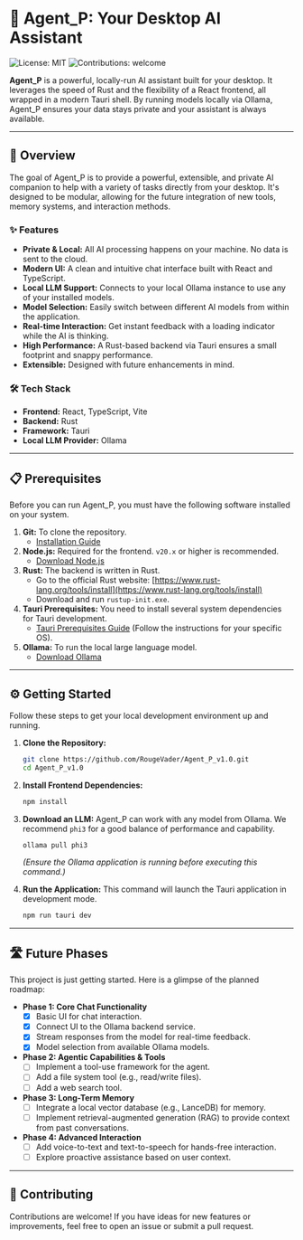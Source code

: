 # 🤖 Agent_P: Your Desktop AI Assistant

![License: MIT](https://img.shields.io/badge/License-MIT-blue.svg)
![Contributions: welcome](https://img.shields.io/badge/Contributions-welcome-brightgreen.svg)

**Agent_P** is a powerful, locally-run AI assistant built for your desktop. It leverages the speed of Rust and the flexibility of a React frontend, all wrapped in a modern Tauri shell. By running models locally via Ollama, Agent_P ensures your data stays private and your assistant is always available.

---

## 🚀 Overview

The goal of Agent_P is to provide a powerful, extensible, and private AI companion to help with a variety of tasks directly from your desktop. It's designed to be modular, allowing for the future integration of new tools, memory systems, and interaction methods.

### ✨ Features
- **Private & Local:** All AI processing happens on your machine. No data is sent to the cloud.
- **Modern UI:** A clean and intuitive chat interface built with React and TypeScript.
- **Local LLM Support:** Connects to your local Ollama instance to use any of your installed models.
- **Model Selection:** Easily switch between different AI models from within the application.
- **Real-time Interaction:** Get instant feedback with a loading indicator while the AI is thinking.
- **High Performance:** A Rust-based backend via Tauri ensures a small footprint and snappy performance.
- **Extensible:** Designed with future enhancements in mind.

### 🛠️ Tech Stack
- **Frontend:** React, TypeScript, Vite
- **Backend:** Rust
- **Framework:** Tauri
- **Local LLM Provider:** Ollama

---

## 📋 Prerequisites

Before you can run Agent_P, you must have the following software installed on your system.

1.  **Git:** To clone the repository.
    - [Installation Guide](https://git-scm.com/book/en/v2/Getting-Started-Installing-Git)
2.  **Node.js:** Required for the frontend. `v20.x` or higher is recommended.
    - [Download Node.js](https://nodejs.org/)
3.  **Rust:** The backend is written in Rust.
    - Go to the official Rust website: [https://www.rust-lang.org/tools/install](https://www.rust-lang.org/tools/install)
    - Download and run `rustup-init.exe`.
4.  **Tauri Prerequisites:** You need to install several system dependencies for Tauri development.
    - [Tauri Prerequisites Guide](https://tauri.app/v1/guides/getting-started/prerequisites) (Follow the instructions for your specific OS).
5.  **Ollama:** To run the local large language model.
    - [Download Ollama](https://ollama.com/)

---

## ⚙️ Getting Started

Follow these steps to get your local development environment up and running.

1.  **Clone the Repository:**
    ```bash
    git clone https://github.com/RougeVader/Agent_P_v1.0.git
    cd Agent_P_v1.0
    ```

2.  **Install Frontend Dependencies:**
    ```bash
    npm install
    ```

3.  **Download an LLM:**
    Agent_P can work with any model from Ollama. We recommend `phi3` for a good balance of performance and capability.
    ```bash
    ollama pull phi3
    ```
    *(Ensure the Ollama application is running before executing this command.)*

4.  **Run the Application:**
    This command will launch the Tauri application in development mode.
    ```bash
    npm run tauri dev
    ```

---

## 🛣️ Future Phases

This project is just getting started. Here is a glimpse of the planned roadmap:

-   **Phase 1: Core Chat Functionality**
    -   [x] Basic UI for chat interaction.
    -   [x] Connect UI to the Ollama backend service.
    -   [x] Stream responses from the model for real-time feedback.
    -   [x] Model selection from available Ollama models.

-   **Phase 2: Agentic Capabilities & Tools**
    -   [ ] Implement a tool-use framework for the agent.
    -   [ ] Add a file system tool (e.g., read/write files).
    -   [ ] Add a web search tool.

-   **Phase 3: Long-Term Memory**
    -   [ ] Integrate a local vector database (e.g., LanceDB) for memory.
    -   [ ] Implement retrieval-augmented generation (RAG) to provide context from past conversations.

-   **Phase 4: Advanced Interaction**
    -   [ ] Add voice-to-text and text-to-speech for hands-free interaction.
    -   [ ] Explore proactive assistance based on user context.

---

## 🙌 Contributing

Contributions are welcome! If you have ideas for new features or improvements, feel free to open an issue or submit a pull request.